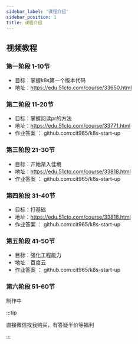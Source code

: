 ```yaml
---
sidebar_label: '课程介绍'
sidebar_position: 1
title: 课程介绍
---
```



## 视频教程
### 第一阶段 1-10节
- 目标：掌握k8s第一个版本代码
- 地址：https://edu.51cto.com/course/33650.html
### 第二阶段 11-20节
- 目标：掌握阅读pr的方法
- 地址：https://edu.51cto.com/course/33771.html
- 作业答案 ： github.com:cit965/k8s-start-up
### 第三阶段 21-30节
- 目标：开始渐入佳境
- 地址：https://edu.51cto.com/course/33818.html
- 作业答案 ： github.com:cit965/k8s-start-up

### 第四阶段 31-40节

- 目标：打基础
- 地址：https://edu.51cto.com/course/33818.html
- 作业答案 ： github.com:cit965/k8s-start-up

### 第五阶段 41-50节

- 目标：强化工程能力
- 地址：百度云
- 作业答案 ： github.com:cit965/k8s-start-up

### 第六阶段 51-60节
制作中


:::tip

直接微信找我购买，有答疑半价等福利

:::